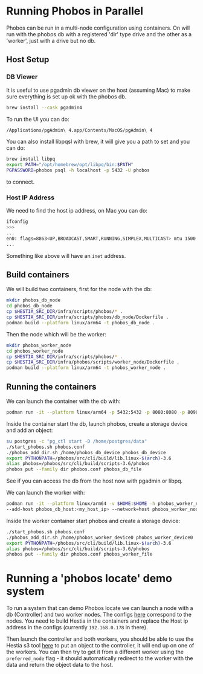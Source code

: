 # Running Phobos in Parallel

Phobos can be run in a multi-node configuration using containers. On will run with the phobos db with a registered 'dir' type drive and the other as a 'worker', just with a drive but no db.

## Host Setup

### DB Viewer

It is useful to use pgadmin db viewer on the host (assuming Mac) to make sure everything is set up ok with the phobos db.

```sh
brew install --cask pgadmin4
```

To run the UI you can do:

```sh
/Applications/pgAdmin\ 4.app/Contents/MacOS/pgAdmin\ 4
```

You can also install libpqsl with brew, it will give you a path to set and you can do:

```sh
brew install libpq
export PATH="/opt/homebrew/opt/libpq/bin:$PATH"
PGPASSWORD=phobos psql -h localhost -p 5432 -U phobos
```

to connect.

### Host IP Address

We need to find the host ip address, on Mac you can do:

```sh
ifconfig 
>>>
...
en0: flags=8863<UP,BROADCAST,SMART,RUNNING,SIMPLEX,MULTICAST> mtu 1500
...
```

Something like above will have an `inet` address.

## Build containers

We will build two containers, first for the node with the db:

```sh
mkdir phobos_db_node
cd phobos_db_node
cp $HESTIA_SRC_DIR/infra/scripts/phobos/* .
cp $HESTIA_SRC_DIR/infra/scripts/phobos/db_node/Dockerfile .
podman build --platform linux/arm64 -t phobos_db_node .
```

Then the node which will be the worker:

```sh
mkdir phobos_worker_node
cd phobos_worker_node
cp $HESTIA_SRC_DIR/infra/scripts/phobos/* .
cp $HESTIA_SRC_DIR/infra/phobos/scripts/worker_node/Dockerfile .
podman build --platform linux/arm64 -t phobos_worker_node .
```

## Running the containers

We can launch the container with the db with:

```sh
podman run -it --platform linux/arm64 -p 5432:5432 -p 8080:8080 -p 8090:8090 -v $HOME:$HOME -h phobos_db_node phobos_db_node
```

Inside the container start the db, launch phobos, create a storage device and add an object:

```sh
su postgres -c "pg_ctl start -D /home/postgres/data"
./start_phobos.sh phobos.conf
./phobos_add_dir.sh /home/phobos_db_device phobos_db_device
export PYTHONPATH=/phobos/src/cli/build/lib.linux-$(arch)-3.6
alias phobos=/phobos/src/cli/build/scripts-3.6/phobos
phobos put --family dir phobos.conf phobos_db_file
```

See if you can access the db from the host now with pgadmin or libpq.

We can launch the worker with:

```sh
podman run -it --platform linux/arm64 -v $HOME:$HOME -h phobos_worker_node0 
--add-host phobos_db_host:<my_host_ip> --network=host phobos_worker_node
```

Inside the worker container start phobos and create a storage device:

```sh
./start_phobos.sh phobos.conf
./phobos_add_dir.sh /home/phobos_worker_device0 phobos_worker_device0
export PYTHONPATH=/phobos/src/cli/build/lib.linux-$(arch)-3.6
alias phobos=/phobos/src/cli/build/scripts-3.6/phobos
phobos put --family dir phobos.conf phobos_worker_file
```

# Running a 'phobos locate' demo system

To run a system that can demo Phobos locate we can launch a node with a db (Controller) and two worker nodes. The configs [here](/test/data/configs/phobos/deimos/) correspond to the nodes. You need to build Hestia in the containers and replace the Host ip address in the configs (currently `192.168.0.178` in there).

Then launch the controller and both workers, you should be able to use the Hestia s3 tool [here](/src/integrations/s3_main.cc) to put an object to the controller, it will end up on one of the workers. You can then try to get it from a different worker using the `preferred_node` flag - it should automatically redirect to the worker with the data and return the object data to the host.
